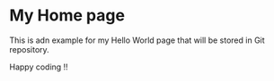 # My Home page
This is adn example for my Hello World page that will be stored in Git repository.

Happy coding !!
